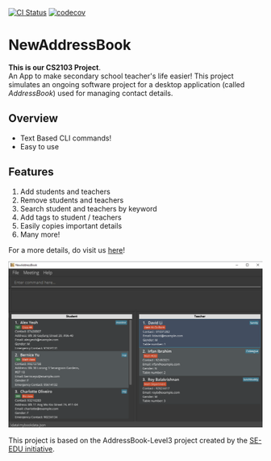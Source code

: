 [![CI Status](https://github.com/AY2122S1-CS2103-T16-3/tp/workflows/Java%20CI/badge.svg)](https://github.com/AY2122S1-CS2103-T16-3/tp/actions)
[![codecov](https://codecov.io/gh/AY2122S1-CS2103-T16-3/tp/branch/master/graph/badge.svg?token=SJLP7B39HS)](https://codecov.io/gh/AY2122S1-CS2103-T16-3/tp)

# NewAddressBook

**This is our CS2103 Project**.<br>
An App to make secondary school teacher's life easier!
This project simulates an ongoing software project for a desktop application (called _AddressBook_) used for managing contact details.

## Overview
* Text Based CLI commands!
* Easy to use

## Features

1. Add students and teachers
2. Remove students and teachers
3. Search student and teachers by keyword
4. Add tags to student / teachers
5. Easily copies important details
7. Many more!

For a more details, do visit us [here](https://ay2122s1-cs2103-t16-3.github.io/tp/UserGuide.html#quick-start)!

![Ui](docs/images/Ui.png)

This project is based on the AddressBook-Level3 project created by the [SE-EDU initiative](https://se-education.org).
